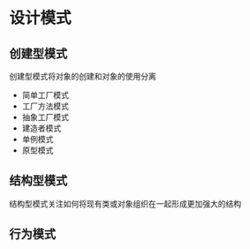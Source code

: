 # 设计模式

## 创建型模式

创建型模式将对象的创建和对象的使用分离

* 简单工厂模式
* 工厂方法模式
* 抽象工厂模式
* 建造者模式
* 单例模式
* 原型模式

## 结构型模式

结构型模式关注如何将现有类或对象组织在一起形成更加强大的结构


## 行为模式
